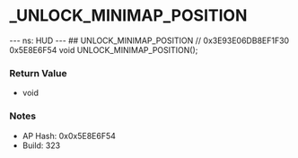 # _UNLOCK_MINIMAP_POSITION

--- ns: HUD --- ## UNLOCK_MINIMAP_POSITION  // 0x3E93E06DB8EF1F30 0x5E8E6F54 void UNLOCK_MINIMAP_POSITION();

### Return Value
* void

### Notes
* AP Hash: 0x0x5E8E6F54
* Build: 323

